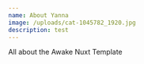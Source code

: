 ```yaml
---
name: About Yanna
image: /uploads/cat-1045782_1920.jpg
description: test
---
```

All about the Awake Nuxt Template
